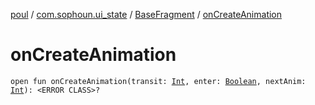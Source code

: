 [poul](../../index.md) / [com.sophoun.ui_state](../index.md) / [BaseFragment](index.md) / [onCreateAnimation](./on-create-animation.md)

# onCreateAnimation

`open fun onCreateAnimation(transit: `[`Int`](https://kotlinlang.org/api/latest/jvm/stdlib/kotlin/-int/index.html)`, enter: `[`Boolean`](https://kotlinlang.org/api/latest/jvm/stdlib/kotlin/-boolean/index.html)`, nextAnim: `[`Int`](https://kotlinlang.org/api/latest/jvm/stdlib/kotlin/-int/index.html)`): <ERROR CLASS>?`